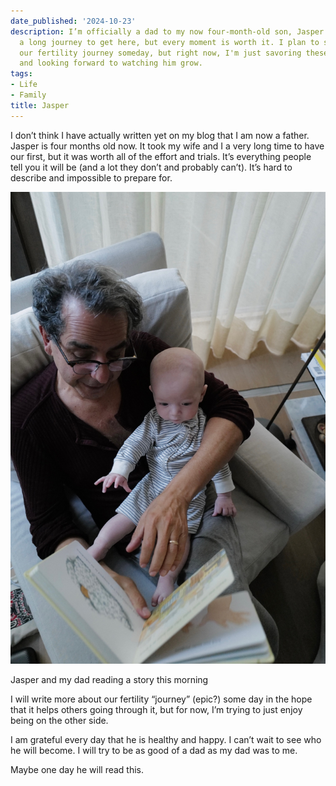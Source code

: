 ```yaml
---
date_published: '2024-10-23'
description: I’m officially a dad to my now four-month-old son, Jasper. It’s been
  a long journey to get here, but every moment is worth it. I plan to share more about
  our fertility journey someday, but right now, I'm just savoring these precious moments
  and looking forward to watching him grow.
tags:
- Life
- Family
title: Jasper
---
```


I don’t think I have actually written yet on my blog that I am now a father. Jasper is four months old now. It took my wife and I a very long time to have our first, but it was worth all of the effort and trials. It’s everything people tell you it will be (and a lot they don’t and probably can’t). It’s hard to describe and impossible to prepare for.

![](/static/media/55ba8c4c-f04c-4836-be46-e09f60fb4ed8.jpg)

<figcaption>Jasper and my dad reading a story this morning</figcaption>

I will write more about our fertility “journey” (epic?) some day in the hope that it helps others going through it, but for now, I’m trying to just enjoy being on the other side.

I am grateful every day that he is healthy and happy. I can’t wait to see who he will become. I will try to be as good of a dad as my dad was to me.

Maybe one day he will read this.